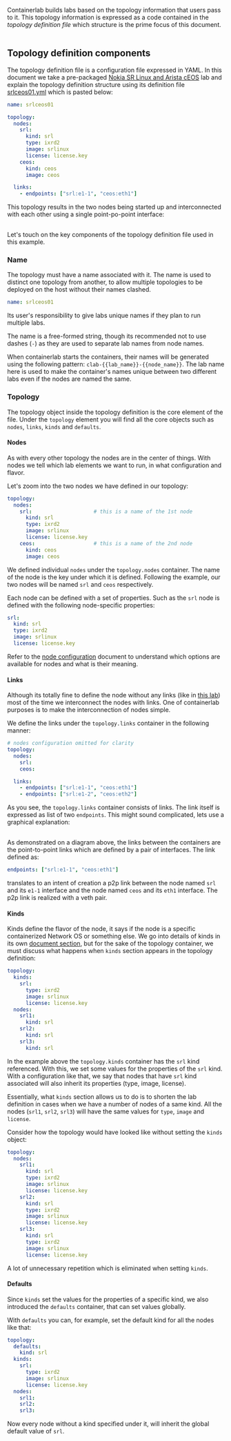 Containerlab builds labs based on the topology information that users pass to it. This topology information is expressed as a code contained in the _topology definition file_ which structure is the prime focus of this document.


<div class="mxgraph" style="max-width:100%;border:1px solid transparent;margin:0 auto; display:block;" data-mxgraph="{&quot;page&quot;:4,&quot;zoom&quot;:1,&quot;highlight&quot;:&quot;#0000ff&quot;,&quot;nav&quot;:true,&quot;check-visible-state&quot;:true,&quot;resize&quot;:true,&quot;url&quot;:&quot;https://raw.githubusercontent.com/srl-wim/containerlab-diagrams/main/containerlab.drawio&quot;}"></div>

<script type="text/javascript" src="https://cdn.jsdelivr.net/gh/hellt/drawio-js@main/embed2.js?&fetch=https%3A%2F%2Fraw.githubusercontent.com%2Fsrl-wim%2Fcontainerlab-diagrams%2Fmain%2Fcontainerlab.drawio" async></script>

## Topology definition components
The topology definition file is a configuration file expressed in YAML. In this document we take a pre-packaged [Nokia SR Linux and Arista cEOS](../lab-examples/srl-ceos.md) lab and explain the topology definition structure using its definition file [srlceos01.yml](https://github.com/srl-wim/container-lab/tree/master/lab-examples/srlceos01/srlceos01.yml) which is pasted below:

```yaml
name: srlceos01

topology:
  nodes:
    srl:
      kind: srl
      type: ixrd2
      image: srlinux
      license: license.key
    ceos:
      kind: ceos
      image: ceos

  links:
    - endpoints: ["srl:e1-1", "ceos:eth1"]
```

This topology results in the two nodes being started up and interconnected with each other using a single point-po-point interface:
<div class="mxgraph" style="max-width:100%;border:1px solid transparent;margin:0 auto; display:block;" data-mxgraph="{&quot;page&quot;:6,&quot;zoom&quot;:2,&quot;highlight&quot;:&quot;#0000ff&quot;,&quot;nav&quot;:true,&quot;check-visible-state&quot;:true,&quot;resize&quot;:true,&quot;url&quot;:&quot;https://raw.githubusercontent.com/srl-wim/containerlab-diagrams/main/containerlab.drawio&quot;}"></div>

Let's touch on the key components of the topology definition file used in this example.

### Name
The topology must have a name associated with it. The name is used to distinct one topology from another, to allow multiple topologies to be deployed on the host without their names clashed.

```yaml
name: srlceos01
```

Its user's responsibility to give labs unique names if they plan to run multiple labs.

The name is a free-formed string, though its recommended not to use dashes (`-`) as they are used to separate lab names from node names.

When containerlab starts the containers, their names will be generated using the following pattern: `clab-{{lab_name}}-{{node_name}}`. The lab name here is used to make the container's names unique between two different labs even if the nodes are named the same.

### Topology
The topology object inside the topology definition is the core element of the file. Under the `topology` element you will find all the core objects such as `nodes`, `links`, `kinds` and `defaults`.

#### Nodes
As with every other topology the nodes are in the center of things. With nodes we tell which lab elements we want to run, in what configuration and flavor.

Let's zoom into the two nodes we have defined in our topology:

```yaml
topology:
  nodes:
    srl:                    # this is a name of the 1st node
      kind: srl
      type: ixrd2
      image: srlinux
      license: license.key
    ceos:                   # this is a name of the 2nd node
      kind: ceos
      image: ceos
```

We defined individual `nodes` under the `topology.nodes` container. The name of the node is the key under which it is defined. Following the example, our two nodes will be named `srl` and `ceos` respectively.

Each node can be defined with a set of properties. Such as the `srl` node is defined with the following node-specific properties:

```yaml
srl:
  kind: srl
  type: ixrd2
  image: srlinux
  license: license.key
```

Refer to the [node configuration](node-cfg.md) document to understand which options are available for nodes and what is their meaning.

#### Links
Although its totally fine to define the node without any links (like in [this lab](../lab-examples/single-srl.md)) most of the time we interconnect the nodes with links. One of containerlab purposes is to make the interconnection of nodes simple.

We define the links under the `topology.links` container in the following manner:

```yaml
# nodes configuration omitted for clarity
topology:
  nodes:
    srl:
    ceos:

  links:
    - endpoints: ["srl:e1-1", "ceos:eth1"]
    - endpoints: ["srl:e1-2", "ceos:eth2"]
```

As you see, the `topology.links` container consists of links. The link itself is expressed as list of two `endpoints`. This might sound complicated, lets use a graphical explanation:

<div class="mxgraph" style="max-width:100%;border:1px solid transparent;margin:0 auto; display:block;" data-mxgraph="{&quot;page&quot;:11,&quot;zoom&quot;:1,&quot;highlight&quot;:&quot;#0000ff&quot;,&quot;nav&quot;:true,&quot;check-visible-state&quot;:true,&quot;resize&quot;:true,&quot;url&quot;:&quot;https://raw.githubusercontent.com/srl-wim/containerlab-diagrams/main/containerlab.drawio&quot;}"></div>

As demonstrated on a diagram above, the links between the containers are the point-to-point links which are defined by a pair of interfaces. The link defined as:

```yaml
endpoints: ["srl:e1-1", "ceos:eth1"]
```

translates to an intent of creation a p2p link between the node named `srl` and its `e1-1` interface and the node named `ceos` and its `eth1` interface. The p2p link is realized with a veth pair.

#### Kinds
Kinds define the flavor of the node, it says if the node is a specific containerized Network OS or something else. We go into details of kinds in its own [document section](kinds.md), but for the sake of the topology container, we must discuss what happens when `kinds` section appears in the topology definition:


```yaml
topology:
  kinds:
    srl:
      type: ixrd2
      image: srlinux
      license: license.key
  nodes:
    srl1:
      kind: srl
    srl2:
      kind: srl
    srl3:
      kind: srl
```

In the example above the `topology.kinds` container has the `srl` kind referenced. With this, we set some values for the properties of the `srl` kind. With a configuration like that, we say that nodes that have `srl` kind associated will also inherit its properties (type, image, license).

Essentially, what `kinds` section allows us to do is to shorten the lab definition in cases when we have a number of nodes of a same kind. All the nodes (`srl1`, `srl2`, `srl3`) will have the same values for `type`, `image` and `license`.

Consider how the topology would have looked like without setting the `kinds` object:

```yaml
topology:
  nodes:
    srl1:
      kind: srl
      type: ixrd2
      image: srlinux
      license: license.key
    srl2:
      kind: srl
      type: ixrd2
      image: srlinux
      license: license.key
    srl3:
      kind: srl
      type: ixrd2
      image: srlinux
      license: license.key
```

A lot of unnecessary repetition which is eliminated when setting `kinds`.

#### Defaults
Since `kinds` set the values for the properties of a specific kind, we also introduced the `defaults` container, that can set values globally.

With `defaults` you can, for example, set the default kind for all the nodes like that:

```yaml
topology:
  defaults:
    kind: srl
  kinds:
    srl:
      type: ixrd2
      image: srlinux
      license: license.key
  nodes:
    srl1:
    srl2:
    srl3:
```

Now every node without a kind specified under it, will inherit the global default value of `srl`.